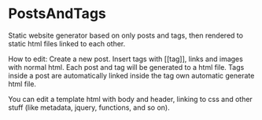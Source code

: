 # PostsAndTags
Static website generator based on only posts and tags, then rendered to static html files linked to each other.

How to edit:
Create a new post. Insert tags with [[tag]], links and images with normal html.
Each post and tag will be generated to a html file. Tags inside a post are automatically linked inside the tag own automatic generate html file.

You can edit a template html with body and header, linking to css and other stuff (like metadata, jquery, functions, and so on).
